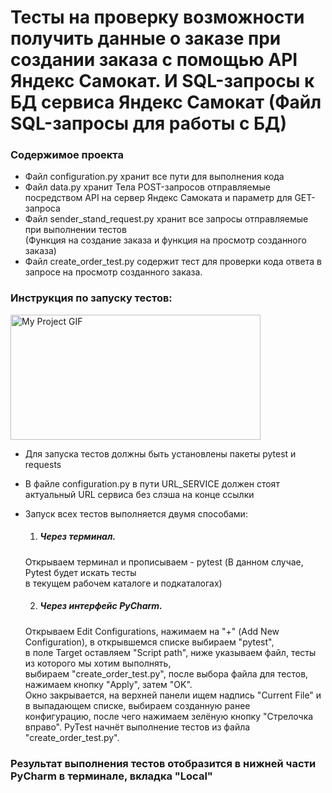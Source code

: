 # Тесты на проверку возможности получить данные о заказе при создании заказа с помощью API Яндекс Самокат. И SQL-запросы к БД сервиса Яндекс Самокат (Файл SQL-запросы для работы с БД)
### Содержимое проекта
- Файл configuration.py хранит все пути для выполнения кода
- Файл data.py хранит Тела POST-запросов отправляемые посредством API на сервер Яндекс Самоката и параметр для GET-запроса
- Файл sender_stand_request.py хранит все запросы отправляемые при выполнении тестов  
(Функция на создание заказа и функция на просмотр созданного заказа)
- Файл create_order_test.py содержит тест для проверки кода ответа в запросе на просмотр созданного заказа.  


### Инструкция по запуску тестов:

<img src="D:\PyCharm\run_test_order.gif" alt="My Project GIF" width="400" height="200">

- Для запуска тестов должны быть установлены пакеты pytest и requests
- В файле configuration.py в пути URL_SERVICE должен стоят актуальный URL сервиса без слэша на конце ссылки
- Запуск всех тестов выполняется двумя способами:  
     1. ##### Через терминал.  
   Открываем терминал и прописываем - pytest (В данном случае, Pytest будет искать тесты  
  в текущем рабочем каталоге и подкаталогах)  

  2. ##### Через интерфейс PyCharm.  
   Открываем Edit Configurations, нажимаем на "+" (Add New Configuration), в открывшемся списке выбираем "pytest",  
   в поле Target оставляем "Script path", ниже указываем файл, тесты из которого мы хотим выполнять,  
   выбираем "create_order_test.py", после выбора файла для тестов, нажимаем кнопку "Apply", затем "OK".  
   Окно закрывается, на верхней панели ищем надпись "Current File" и в выпадающем списке, выбираем созданную ранее  
 конфигурацию, после чего нажимаем зелёную кнопку "Стрелочка вправо". PyTest начнёт выполнение тестов из файла  
 "create_order_test.py".  

### Результат выполнения тестов отобразится в нижней части PyCharm в терминале, вкладка "Local"
